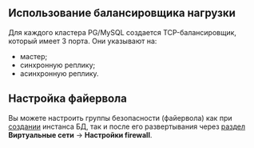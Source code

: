 ## Использование балансировщика нагрузки

Для каждого кластера PG/MySQL создается TCP-балансировщик, который имеет 3 порта. Они указывают на:

- мастер;
- синхронную реплику;
- асинхронную реплику.

## Настройка файервола

Вы можете настроить группы безопасности (файервола) как при [создании](../../service-management/create/) инстанса БД, так и после его развертывания через [раздел](/ru/networks/vnet/service-management/secgroups) **Виртуальные сети** → **Настройки firewall**.
